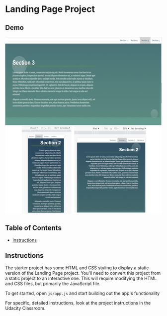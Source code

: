 # Landing Page Project

## Demo
![ddddddt](/demo/result.JPG)
![ddddddt](/demo/responsive.JPG)


## Table of Contents

* [Instructions](#instructions)

## Instructions

The starter project has some HTML and CSS styling to display a static version of the Landing Page project.
 You'll need to convert this project from a static project to an interactive one.
 This will require modifying the HTML and CSS files, but primarily the JavaScript file.

To get started, open `js/app.js` and start building out the app's functionality

For specific, detailed instructions, look at the project instructions in the Udacity Classroom.
